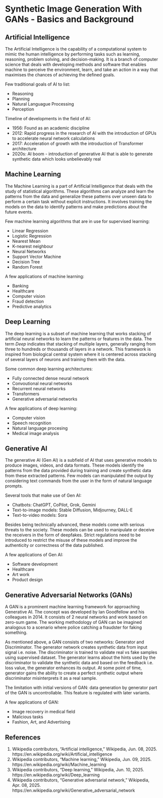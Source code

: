 # Synthetic Image Generation With GANs - Basics and Background

<h2>Artificial Intelligence</h2>

<p>The Artificial Intelligence is the capability of a computational system to mimic the human intelligence by performing tasks such as learning, reasoning, problem solving, and decision-making. It is a branch of computer science that deals with developing methods and software that enables machine to perceive the environment, learn, and take an action in a way that maximises the chances of achieving the defined goals.  </p>

<p>Few traditional goals of AI to list: 

<ul> <li>Reasoning</li> <li>Planning</li> <li>Natural Languague Processing</li> <li>Perception</li></ul>
</p>

<p>Timeline of developments in the field of AI:

<ul> <li>1956: Found as an academic discipline</li> <li>2012: Rapid progress in the research of AI with the introduction of GPUs to accelerate neural network calculations</li> <li>2017: Acceleration of growth with the introduction of Transformer architecture</li>

<li>2020s: AI boom - introduction of generative AI that is able to generate synthetic data which looks unbelievably real</li></ul>
</p>

<h2>Machine Learning</h2>

<p>The Machine Learning is a part of Artificial Intelligence that deals with the study of statistical algorithms. These algorithms can analyze and learn the patterns from the data and generalize these patterns over unseen data to perform a certain task without explicit instructions. It involves training the models on the data to identify patterns and make predictions about the future events.  </p>

<p>Few machine learning algorithms that are in use for supervised learning:
<ul> <li>Linear Regression</li> <li> Logistic Regression</li> <li>Nearest Mean</li> <li>K-nearest neighbour</li> <li>Neural Networks</li> <li>Support Vector Machine</li> <li> Decision Tree</li> <li>Random Forest</li></ul>
</p>

<p>A few applications of machine learning:
<ul> <li>Banking</li> <li>Healthcare</li> <li>Computer vision</li> <li>Fraud detection</li> <li>Predictive analytics</li></ul>
</p>

<h2>Deep Learning</h2>

<p>The deep learning is a subset of machine learning that works stacking of artificial neural networks to learn the patterns or features in the data. The term <i>Deep</i> indicates that stacking of multiple layers, generally ranging from three to hundreds or thousands of layers in a network. This framework is inspired from biological central system where it is centered across stacking of several layers of neurons and training them with the data.</p>

<p>Some common deep learning architectures:
<ul> <li>Fully connected dense neural network</li> <li>Convoutional neural networks</li> <li>Recurrent neural networks</li> <li>Transformers</li> <li>Generative adversarial networks</li></ul>
</p>

<p>A few applications of deep learning:
<ul> <li>Computer vision</li> <li>Speech recognition</li> <li>Natural language procesing</li> <li>Medical image analysis</li></ul>
</p>

<h2>Generative AI</h2>

<p>The generative AI (Gen AI) is a subfield of AI that uses generative models to produce images, videos, and data formats. These models identify the patterns from the data provided during training and create synthetic data from these extracted patterns. Few models can manipulated the output by considering text commands from the user in the form of natural language prompts.</p>

<p>Several tools that make use of Gen AI:
<ul> <li>Chatbots: ChatGPT, CoPilot, Grok, Gemini</li> <li>Text-to-image models: Stable Diffusion, Midjourney, DALL-E</li> <li>Text-to-video models: Sora</li> </ul>
</p>

<p>Besides being technically advanced, these models come with serious threats to the society. These models can be used to manipulate or deceive the receivers in the form of deepfakes. Strict regulations need to be introduced to restrict the misuse of these models and improve the authenticity or correctness of the data published.</p>

<p>A few applications of Gen AI:
<ul> <li>Software development</li> <li>Healthcare</li> <li>Art work</li> <li>Product design</li></ul>
</p>

<h2>Generative Adversarial Networks (GANs)</h2>

<p>A GAN is a prominent machine learning framework for approaching Generative AI. The concept was developed by Ian Goodfellow and his colleagues in 2014. It consists of 2 neural networks and work based on zero-sum game. The working methodology of GAN can be imagined analogous to a scenario where police catching a fraudster for faking something. </p>

<p>As mentioned above, a GAN consists of two networks: Generator and Discriminator. The generator network creates synthetic data from input signal i.e. noise. The discriminator is trained to validate real vs fake samples using supervised dataset. The generator learns about the hints used by the discriminator to validate the synthetic data and based on the feedback i.e. loss value, the generator enhances its output. At some point of time, generator gains the ability to create a perfect synthetic output where discriminator misinterprets it as a real sample. </p>

<p>The limitation with initial versions of GAN: data generation by generator part of the GAN is uncontrollable. This feature is regulated with later variants.</p>

<p>A few applications of GAN:
<ul> <li>Image recovery in medical field</li> <li>Malicious tasks</li> <li>Fashion, Art, and Advertising</li> </ul>
</p>

<h2>References</h2>

<ol>
  <li>Wikipedia contributors, “Artificial intelligence,” Wikipedia, Jun. 08, 2025. https://en.wikipedia.org/wiki/Artificial_intelligence</li>
  <li>Wikipedia contributors, “Machine learning,” Wikipedia, Jun. 09, 2025. https://en.wikipedia.org/wiki/Machine_learning</li>
  <li>Wikipedia contributors, “Deep learning,” Wikipedia, Jun. 10, 2025. https://en.wikipedia.org/wiki/Deep_learning</li>
  <li>Wikipedia contributors, “Generative adversarial network,” Wikipedia, Apr. 08, 2025. https://en.wikipedia.org/wiki/Generative_adversarial_network</li>
</ol>
